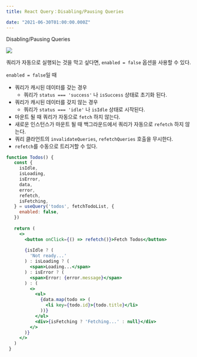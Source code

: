 ```yaml
---
title: React Query：Disabling/Pausing Queries

date: "2021-06-30T01:00:00.000Z"
---
```


Disabling/Pausing Queries

<!-- more -->

![](https://github.com/tannerlinsley/react-query/raw/master/media/repo-dark.png)

쿼리가 자동으로 실행되는 것을 막고 싶다면, `enabled = false` 옵션을 사용할 수 있다.

`enabled = false`일 때

- 쿼리가 캐시된 데이터를 갖는 경우
  - 쿼리가 `status === 'success'` 나 `isSuccess` 상태로 초기화 된다.
- 쿼리가 캐시된 데이터를 갖지 않는 경우
  - 쿼리가 `status === 'idle'` 나 `isIdle` 상태로 시작된다.
- 마운트 될 때 쿼리가 자동으로 `fetch` 하지 않는다.
- 새로운 인스턴스가 마운트 될 때 백그라운드에서 쿼리가 자동으로 `refetch` 하지 않는다.
- 쿼리 클라언트의 `invalidateQueries`, `refetchQueries` 호출을 무시한다.
- `refetch`를 수동으로 트리거할 수 있다.

```jsx
function Todos() {
   const {
     isIdle,
     isLoading,
     isError,
     data,
     error,
     refetch,
     isFetching,
   } = useQuery('todos', fetchTodoList, {
     enabled: false,
   })
 
   return (
     <>
       <button onClick={() => refetch()}>Fetch Todos</button>
 
       {isIdle ? (
         'Not ready...'
       ) : isLoading ? (
         <span>Loading...</span>
       ) : isError ? (
         <span>Error: {error.message}</span>
       ) : (
         <>
           <ul>
             {data.map(todo => (
               <li key={todo.id}>{todo.title}</li>
             ))}
           </ul>
           <div>{isFetching ? 'Fetching...' : null}</div>
         </>
       )}
     </>
   )
 }
```
